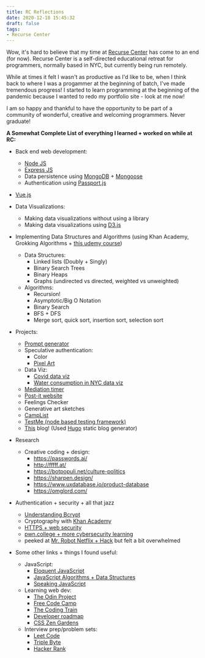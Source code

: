 ```yaml
---
title: RC Reflections
date: 2020-12-18 15:45:32
draft: false
tags: 
- Recurse Center
---
```

Wow, it's hard to believe that my time at [Recurse Center](https://www.recurse.com/) has come to an end (for now). Recurse Center is a self-directed educational retreat for programmers, normally based in NYC, but currently being run remotely. 

While at times it felt I wasn't as productive as I'd like to be, when I think back to where I was a progammer at the beginning of batch, I've made tremendous progress! I started to learn programming at the beginning of the pandemic because I wanted to redo my portfolio site - look at me now! 

I am so happy and thankful to have the opportunity to be part of a community of wonderful, creative and welcoming programmers. Never graduate! 


**A Somewhat Complete List of everything I learned + worked on while at RC:**
* Back end web development:
    * [Node JS](https://nodejs.org/en/)
    * [Express JS](https://expressjs.com/)
    * Data persistence using [MongoDB](https://www.mongodb.com/) + [Mongoose](https://mongoosejs.com/)
    * Authentication using [Passport.js](http://www.passportjs.org/)
* [Vue.js](https://vuejs.org/)
* Data Visualizations:
    * Making data visualizations without using a library
    * Making data visualizations using [D3.js](https://d3js.org/)
* Implementing Data Structures and Algorithms (using Khan Academy, Grokking Algorithms + [this udemy course](https://www.udemy.com/course/js-algorithms-and-data-structures-masterclass/learn/lecture/8344810?start=345#questions))
    * Data Structures:
        * Linked lists (Doubly + Singly)
        * Binary Search Trees
        * Binary Heaps
        * Graphs (undirected vs directed, weighted vs unweighted)
    * Algorithms:
        * Recursion!
        * Asymptotic/Big O Notation
        * Binary Search
        * BFS + DFS
        * Merge sort, quick sort, insertion sort, selection sort
* Projects:
    * [Prompt generator](https://anniebart-prompt-generator.glitch.me/)
    * Speculative authentication:
        * Color
        * [Pixel Art](https://github.com/anniebart/pixelArtAuthentication)
    * Data Viz: 
        * [Covid data viz](https://tide-blue-balloon.glitch.me/)
        * [Water consumption in NYC data viz](https://ruddy-atlantic-sedum.glitch.me/)
    * [Mediation timer](https://plain-zippy-jersey.glitch.me/)
    * [Post-it website](https://anniebart.netlify.app/#/)
    * Feelings Checker
    * Generative art sketches
    * [CampList](https://github.com/anniebart/campList)
    * [TestMe (node based testing framework)](https://github.com/anniebart/testMe)
    * [This](https://anniebartblog.netlify.app/) blog! (Used [Hugo](https://gohugo.io/) static blog generator)
* Research 
    * Creative coding + design: 
        * https://passwords.ai/
        * http://fffff.at/
        * https://botpopuli.net/culture-politics
        * https://sharpen.design/
        * https://www.uxdatabase.io/product-database
        * https://omglord.com/
* Authentication + security + all that jazz
    * [Understanding Bcrypt](https://auth0.com/blog/hashing-in-action-understanding-bcrypt/)
    * Cryptography with [Khan Academy](https://www.khanacademy.org/computing/computer-science/cryptography/crypt/v/one-time-pad)
    * [HTTPS + web security](https://www.youtube.com/watch?v=kBzbKUirOFk&ab_channel=GoogleChromeDevelopers)
    * [pwn.college + more cybersecurity learning](https://pwn.college/)
    * peeked at [Mr. Robot Netflix + Hack](https://github.com/AnarchoTechNYC/meta/wiki/Mr.-Robot's-Netflix-'n'-Hack) but felt a bit overwhelmed


* Some other links + things I found useful:
    * JavaScript:
        * [Eloquent JavaScript](https://eloquentjavascript.net/01_values.html)
        * [JavaScript Algorithms + Data Structures](https://github.com/trekhleb/javascript-algorithms#readme)
        * [Speaking JavaScript](http://speakingjs.com/es5/index.html)
    * Learning web dev:
        * [The Odin Project](https://www.theodinproject.com/paths/full-stack-javascript?)
        * [Free Code Camp](https://www.freecodecamp.org/learn/)
        * [The Coding Train](https://www.youtube.com/user/shiffman)
        * [Developer roadmap](https://github.com/kamranahmedse/developer-roadmap)
        * [CSS Zen Gardens](http://www.csszengarden.com/)
    * Interview prep/problem sets:
        * [Leet Code](https://leetcode.com/)
        * [Triple Byte](https://triplebyte.com/candidates)
        * [Hacker Rank](https://www.hackerrank.com/)
    

 

